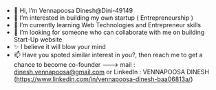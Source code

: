 - 👋 Hi, I’m Vennapoosa Dinesh@Dini-49149
- 👀 I’m interested in building my own startup ( Entrepreneurship )
- 🌱 I’m currently learning Web Technologies and Entrepreneur skills
- 💞️ I’m looking for someone who can collaborate with me on building Start-Up website
- ✨ I believe it will blow your mind
- 📫 Have you spoted similar interest in you?, then reach me to get a chance to become co-founder ---> mail : dinesh.vennapoosa@gmail.com or LinkedIn : VENNAPOOSA DINESH (https://www.linkedin.com/in/vennapoosa-dinesh-baa06813a/)

<!---
Dini-49149/Dini-49149 is a ✨ special ✨ repository because its `README.md` (this file) appears on your GitHub profile.
You can click the Preview link to take a look at your changes.
--->
